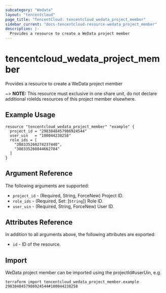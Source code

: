 ```yaml
---
subcategory: "Wedata"
layout: "tencentcloud"
page_title: "TencentCloud: tencentcloud_wedata_project_member"
sidebar_current: "docs-tencentcloud-resource-wedata_project_member"
description: |-
  Provides a resource to create a WeData project member
---
```


# tencentcloud_wedata_project_member

Provides a resource to create a WeData project member

~> **NOTE:** This resource must exclusive in one share unit, do not declare additional roleIds resources of this project member elsewhere.

## Example Usage

```hcl
resource "tencentcloud_wedata_project_member" "example" {
  project_id = "2983848457986924544"
  user_uin   = "100044238258"
  role_ids = [
    "308335260274237440",
    "308335260844662784"
  ]
}
```

## Argument Reference

The following arguments are supported:

* `project_id` - (Required, String, ForceNew) Project ID.
* `role_ids` - (Required, Set: [`String`]) Role ID.
* `user_uin` - (Required, String, ForceNew) User ID.

## Attributes Reference

In addition to all arguments above, the following attributes are exported:

* `id` - ID of the resource.



## Import

WeData project member can be imported using the projectId#userUin, e.g.

```
terraform import tencentcloud_wedata_project_member.example 2983848457986924544#100044238258
```

